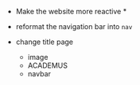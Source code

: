 * Make the website more reactive
    * 
* reformat the navigation bar into ```nav```

* change title page
    * image
    * ACADEMUS
    * navbar